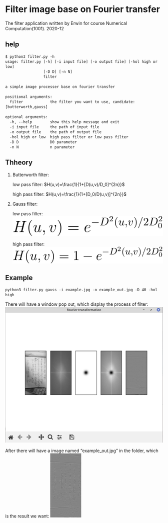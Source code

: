 <script src="https://polyfill.io/v3/polyfill.min.js?features=es6"></script>
<script id="MathJax-script" async src="https://cdn.jsdelivr.net/npm/mathjax@3/es5/tex-mml-chtml.js"></script>

# Filter image base on Fourier transfer

The filter application written by Erwin for course Numerical Computation(1001).
2020-12

## help

```
$ python3 filter.py -h
usage: filter.py [-h] [-i input file] [-o output file] [-hol high or low]
                 [-D D] [-n N]
                 filter

a simple image processer base on fourier transfer

positional arguments:
  filter            the filter you want to use, candidate:[butterworth,gauss]

optional arguments:
  -h, --help        show this help message and exit
  -i input file     the path of input file
  -o output file    the path of output file
  -hol high or low  high pass filter or low pass filter
  -D D              D0 parameter
  -n N              n parameter

```

## Thheory

1. Butterworth filter:

    low pass filter: $H(u,v)=\frac{1}{1+[D(u,v)/D_0]^{2n}}$

    high pass filter: $H(u,v)=\frac{1}{1+[D_0/D(u,v)]^{2n}}$

2. Gauss filter:

    low pass filter: ![](./gauss_low.svg)

    high pass filter: ![](./gauss_high.svg)

## Example

```shell
python3 filter.py gauss -i example.jpg -o example_out.jpg -D 40 -hol high
```

There will have a window pop out, which display the process of filter:
![](./example_pop_out.png)

After there will have a image named “example_out.jpg” in the folder, which is the result we want:
<img src="./example_out.jpg" style="zoom: 20%;" />

